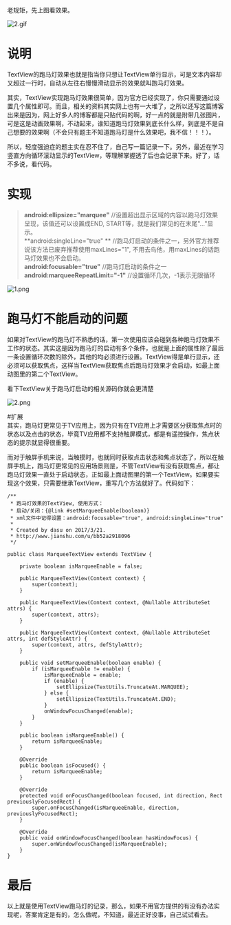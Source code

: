 老规矩，先上图看效果。  


![2.gif](http://upload-images.jianshu.io/upload_images/1924341-72ddafba5d10ad98.gif?imageMogr2/auto-orient/strip)



# 说明  
TextView的跑马灯效果也就是指当你只想让TextView单行显示，可是文本内容却又超过一行时，自动从左往右慢慢滑动显示的效果就叫跑马灯效果。  

其实，TextView实现跑马灯效果很简单，因为官方已经实现了，你只需要通过设置几个属性即可。而且，相关的资料其实网上也有一大堆了，之所以还写这篇博客出来是因为，网上好多人的博客都是只贴代码的啊，好一点的就是附带几张图片，可是这是动画效果啊，不动起来，谁知道跑马灯效果到底长什么样，到底是不是自己想要的效果啊（不会只有题主不知道跑马灯是什么效果吧，我不信！！！）。

所以，轻度强迫症的题主实在忍不住了，自己写一篇记录一下。另外，最近在学习竖直方向循环滚动显示的TextView，等理解掌握透了后也会记录下来。好了，话不多说，看代码。  

# 实现  
 
> **android:ellipsize="marquee"**  //设置超出显示区域的内容以跑马灯效果呈现，该值还可以设置成END, START等，就是我们常见的在末尾"..."显示。   
  **android:singleLine="true" **  //跑马灯启动的条件之一，另外官方推荐说该方法已废弃推荐使用maxLines="1", 不用去鸟他，用maxLines的话跑马灯效果也不会启动。  
  **android:focusable="true"**  //跑马灯启动的条件之一  
  **android:marqueeRepeatLimit="-1"** //设置循环几次，-1表示无限循环  
  


![1.png](http://upload-images.jianshu.io/upload_images/1924341-5649c68a187f42ce.png?imageMogr2/auto-orient/strip%7CimageView2/2/w/1240)



# 跑马灯不能启动的问题    

如果对TextView的跑马灯不熟悉的话，第一次使用应该会碰到各种跑马灯效果不工作的状态。其实这是因为跑马灯的启动有多个条件，也就是上面的属性除了最后一条设置循环次数的除外，其他的均必须进行设置。TextView得是单行显示，还必须可以获取焦点，这样当TextView获取焦点后跑马灯效果才会启动，如最上面动图里的第二个TextView。  

看下TextView关于跑马灯启动的相关源码你就会更清楚  


![2.png](http://upload-images.jianshu.io/upload_images/1924341-f76e41e7680a4321.png?imageMogr2/auto-orient/strip%7CimageView2/2/w/1240)




#扩展  
其实，跑马灯更常见于TV应用上，因为只有在TV应用上才需要区分获取焦点时的状态以及点击的状态，毕竟TV应用都不支持触屏模式，都是有遥控操作，焦点状态的提示就显得很重要。  

而对于触屏手机来说，当触摸时，也就同时获取点击状态和焦点状态了，所以在触屏手机上，跑马灯更常见的应用场景则是，不管TextView有没有获取焦点，都让跑马灯效果一直处于启动状态，正如最上面动图里的第一个TextView。如果要实现这个效果，只需要继承TextView，重写几个方法就好了。代码如下：  
```  
/**
 * 跑马灯效果的TextView, 使用方式：
 * 启动/关闭：{@link #setMarqueeEnable(boolean)}
 * xml文件中记得设置：android:focusable="true", android:singleLine="true"
 *
 * Created by dasu on 2017/3/21.
 * http://www.jianshu.com/u/bb52a2918096
 */

public class MarqueeTextView extends TextView {

    private boolean isMarqueeEnable = false;

    public MarqueeTextView(Context context) {
        super(context);
    }

    public MarqueeTextView(Context context, @Nullable AttributeSet attrs) {
        super(context, attrs);
    }

    public MarqueeTextView(Context context, @Nullable AttributeSet attrs, int defStyleAttr) {
        super(context, attrs, defStyleAttr);
    }

    public void setMarqueeEnable(boolean enable) {
        if (isMarqueeEnable != enable) {
            isMarqueeEnable = enable;
            if (enable) {
                setEllipsize(TextUtils.TruncateAt.MARQUEE);
            } else {
                setEllipsize(TextUtils.TruncateAt.END);
            }
            onWindowFocusChanged(enable);
        }
    }

    public boolean isMarqueeEnable() {
        return isMarqueeEnable;
    }

    @Override
    public boolean isFocused() {
        return isMarqueeEnable;
    }

    @Override
    protected void onFocusChanged(boolean focused, int direction, Rect previouslyFocusedRect) {
        super.onFocusChanged(isMarqueeEnable, direction, previouslyFocusedRect);
    }

    @Override
    public void onWindowFocusChanged(boolean hasWindowFocus) {
        super.onWindowFocusChanged(isMarqueeEnable);
    }
}

```  

# 最后  
以上就是使用TextView跑马灯的记录，那么，如果不用官方提供的有没有办法实现呢，答案肯定是有的，怎么做呢，不知道，最近正好没事，自己试试看去。